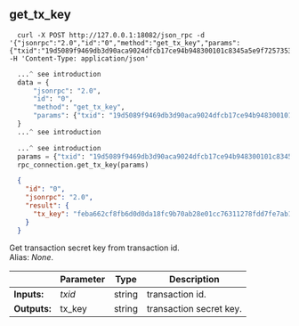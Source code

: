 ## **get_tx_key**

```shell
  curl -X POST http://127.0.0.1:18082/json_rpc -d '{"jsonrpc":"2.0","id":"0","method":"get_tx_key","params":{"txid":"19d5089f9469db3d90aca9024dfcb17ce94b948300101c8345a5e9f7257353be"}}' -H 'Content-Type: application/json'
```
```python
  ...^ see introduction
  data = {
      "jsonrpc": "2.0",
      "id": "0",
      "method": "get_tx_key",
      "params": {"txid": "19d5089f9469db3d90aca9024dfcb17ce94b948300101c8345a5e9f7257353be"},
  }
  ...^ see introduction
```
```py
  ...^ see introduction
  params = {"txid": "19d5089f9469db3d90aca9024dfcb17ce94b948300101c8345a5e9f7257353be"}
  rpc_connection.get_tx_key(params)
```
```json
  {
    "id": "0",
    "jsonrpc": "2.0",
    "result": {
      "tx_key": "feba662cf8fb6d0d0da18fc9b70ab28e01cc76311278fdd7fe7ab16360762b06"
    }
  }
```
Get transaction secret key from transaction id.  
Alias: *None*.  

|             | Parameter | Type   | Description
| ---         | ---       | ---    | ---
|**Inputs:**  | *txid*    | string | transaction id.
|**Outputs:** | tx_key    | string | transaction secret key.
